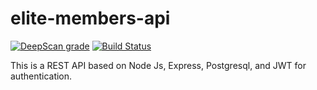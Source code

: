# elite-members-api

[![DeepScan grade](https://deepscan.io/api/teams/6051/projects/7911/branches/87930/badge/grade.svg)](https://deepscan.io/dashboard#view=project&tid=6051&pid=7911&bid=87930)
[![Build Status](https://travis-ci.org/RedJanvier/elite-members-api.svg?branch=develop)](https://travis-ci.org/RedJanvier/elite-members-api)

This is a REST API based on Node Js, Express, Postgresql, and JWT for authentication.
